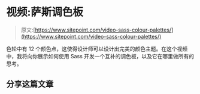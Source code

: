 # 视频:萨斯调色板

> 原文:[https://www.sitepoint.com/video-sass-colour-palettes/](https://www.sitepoint.com/video-sass-colour-palettes/)

色轮中有 12 个颜色点，这使得设计师可以设计出完美的颜色主题。在这个视频中，我将向你展示如何使用 Sass 开发一个互补的调色板，以及它在哪里做所有的思考。

## 分享这篇文章